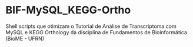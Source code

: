# BIF-MySQL_KEGG-Ortho
Shell scripts que otimizam o Tutorial de Análise de Transcriptoma com MySQL e KEGG Orthology da disciplina de Fundamentos de Bioinformática (BioME - UFRN)
